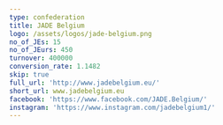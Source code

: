 ```yaml
---
type: confederation
title: JADE Belgium
logo: /assets/logos/jade-belgium.png
no_of_JEs: 15
no_of_JEurs: 450
turnover: 400000
conversion_rate: 1.1482
skip: true
full_url: 'http://www.jadebelgium.eu/'
short_url: www.jadebelgium.eu
facebook: 'https://www.facebook.com/JADE.Belgium/'
instagram: 'https://www.instagram.com/jadebelgium1/'
---
```


